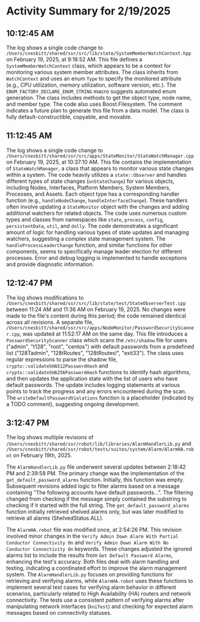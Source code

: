 # Activity Summary for 2/19/2025

## 10:12:45 AM
The log shows a single code change to `/Users/cnesbitt/shared/ssr/src/lib/state/SystemMemberWatchContext.hpp` on February 19, 2025, at 9:18:52 AM.  This file defines a `SystemMemberWatchContext` class, which appears to be a context for monitoring various system member attributes.  The class inherits from `WatchContext` and uses an enum `Type` to specify the monitored attribute (e.g., CPU utilization, memory utilization, software version, etc.).  The  `ENUM_FACTORY_DECLARE_ENUM_STRING` macro suggests automated enum generation. The class includes methods to get the object type, node name, and member type. The code also uses Boost.Filesystem.  The comment indicates a future plan to generate this file from a data model.  The class is fully default-constructible, copyable, and movable.


## 11:12:45 AM
The log shows a single code change to `/Users/cnesbitt/shared/ssr/src/apps/StateMonitor/StateWatchManager.cpp` on February 19, 2025, at 10:37:10 AM.  This file contains the implementation of `StateWatchManager`, a class that appears to monitor various state changes within a system.  The code heavily utilizes a `state::Observer` and handles different types of state changes (`onStateChange`) for various objects, including Nodes, Interfaces, Platform Members, System Members, Processes, and Assets. Each object type has a corresponding handler function (e.g., `handleNodeChange`, `handleInterfaceChange`).  These handlers often involve updating a `StateMonitor` object with the changes and adding additional watchers for related objects. The code uses numerous custom types and classes from namespaces like `state`, `process`, `config`, `persistentData`, `util`, and `dolly`.  The code demonstrates a significant amount of logic for handling various types of state updates and managing watchers, suggesting a complex state management system.  The `handleProcessLeaderChange` function, and similar functions for other components, seems to specifically manage leader election for different processes.  Error and debug logging is implemented to handle exceptions and provide diagnostic information.


## 12:12:47 PM
The log shows modifications to `/Users/cnesbitt/shared/ssr/src/lib/state/test/StateObserverTest.cpp` between 11:24 AM and 11:36 AM on February 19, 2025.  No changes were made to the file's content during this period; the code remained identical across all revisions.  A separate file, `/Users/cnesbitt/shared/ssr/src/apps/NodeMonitor/PasswordSecurityScanner.cpp`, was updated at 11:52:17 AM on the same day. This file introduces a `PasswordSecurityScanner` class which scans the `/etc/shadow` file for users ("admin", "t128", "root", "centos") with default passwords from a predefined list ("128Tadmin", "128tRoutes", "128tRoutes!", "exit33").  The class uses regular expressions to parse the shadow file,  `crypto::validateSHA512PasswordHash` and `crypto::validateSHA256PasswordHash` functions to identify hash algorithms, and then updates the application state with the list of users who have default passwords.  The update includes logging statements at various points to track the progress and any errors encountered during the scan.  The `writeDefaultPasswordViolations` function is a placeholder (indicated by a TODO comment), suggesting ongoing development.


## 3:12:47 PM
The log shows multiple revisions of `/Users/cnesbitt/shared/ssr/robot/lib/libraries/AlarmHandlerLib.py` and `/Users/cnesbitt/shared/ssr/robot/tests/suites/system/Alarm/AlarmHA.robot` on February 19th, 2025.

The `AlarmHandlerLib.py` file underwent several updates between 2:18:42 PM and 2:39:58 PM.  The primary change was the implementation of the `get_default_password_alarms` function. Initially, this function was empty.  Subsequent revisions added logic to filter alarms based on a message containing "The following accounts have default passwords...". The filtering changed from checking if the message simply contained the substring to checking if it started with the full string.  The  `get_default_password_alarms` function initially retrieved shelved alarms only, but was later modified to retrieve all alarms (ShelvedStatus.ALL).

The `AlarmHA.robot` file was modified once, at 2:54:26 PM. This revision involved minor changes in the `Verify Admin Down Alarm With Partial Conductor Connectivity On` and `Verify Admin Down Alarm With No Conductor Connectivity On` keywords.  These changes adjusted the ignored alarms list to include the results from `Get Default Password Alarms`, enhancing the test's accuracy.  Both files deal with alarm handling and testing, indicating a coordinated effort to improve the alarm management system.  The `AlarmHandlerLib.py` focuses on providing functions for retrieving and verifying alarms, while `AlarmHA.robot` uses these functions to implement several test cases for verifying alarm behavior in different scenarios, particularly related to High Availability (HA) routers and network connectivity. The tests use a consistent pattern of verifying alarms after manipulating network interfaces (`kniTest`) and checking for expected alarm messages based on connectivity statuses.
